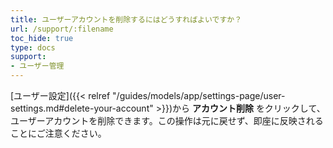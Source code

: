 ```yaml
---
title: ユーザーアカウントを削除するにはどうすればよいですか？
url: /support/:filename
toc_hide: true
type: docs
support:
- ユーザー管理
---
```


[ユーザー設定]({{< relref "/guides/models/app/settings-page/user-settings.md#delete-your-account" >}})から **アカウント削除** をクリックして、ユーザーアカウントを削除できます。この操作は元に戻せず、即座に反映されることにご注意ください。
